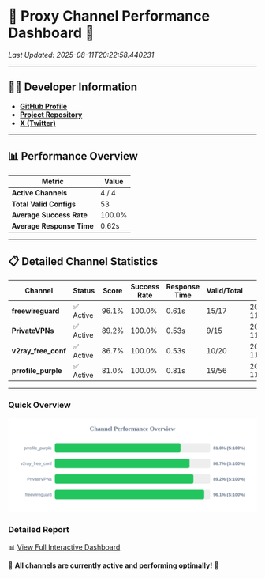 # 🌟 Proxy Channel Performance Dashboard 🌟

_Last Updated: 2025-08-11T20:22:58.440231_

---

## 👩‍💻 Developer Information

- **[GitHub Profile](https://github.com/4n0nymou3)**  
- **[Project Repository](https://github.com/4n0nymou3/multi-proxy-config-fetcher)**  
- **[X (Twitter)](https://x.com/4n0nymou3)**  

---

## 📊 Performance Overview

| Metric                | Value       |
|-----------------------|-------------|
| **Active Channels**   | 4 / 4       |
| **Total Valid Configs** | 53          |
| **Average Success Rate** | 100.0%      |
| **Average Response Time** | 0.62s       |

---

## 📋 Detailed Channel Statistics

| Channel          | Status     | Score  | Success Rate | Response Time | Valid/Total | Last Success               |
|------------------|------------|--------|--------------|---------------|-------------|----------------------------|
| **freewireguard**  | ✅ Active  | 96.1%  | 100.0% | 0.61s         | 15/17       | 2025-08-11T20:22:58.438452 |
| **PrivateVPNs**  | ✅ Active  | 89.2%  | 100.0% | 0.53s         | 9/15       | 2025-08-11T20:22:57.795736 |
| **v2ray_free_conf**  | ✅ Active  | 86.7%  | 100.0% | 0.53s         | 10/20       | 2025-08-11T20:22:57.228092 |
| **prrofile_purple**  | ✅ Active  | 81.0%  | 100.0% | 0.81s         | 19/56       | 2025-08-11T20:22:56.624735 |

---

### Quick Overview
<div align="center">
  <a href="https://raw.githubusercontent.com/nullluser/NullRepo/refs/heads/main/assets/channel_stats_chart.svg">
    <img src="https://raw.githubusercontent.com/nullluser/NullRepo/refs/heads/main/assets/channel_stats_chart.svg" alt="Source Performance Statistics" width="800">
  </a>
</div>

### Detailed Report
📊 [View Full Interactive Dashboard](https://htmlpreview.github.io/?https://github.com/nullluser/NullRepo/blob/main/assets/performance_report.html)

🎉 **All channels are currently active and performing optimally!** 🎉

